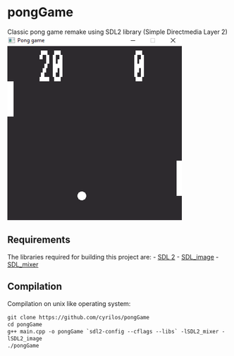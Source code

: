 # pongGame
Classic pong game remake using SDL2 library (Simple Directmedia Layer 2)
![pongGame screenshot](./screenshot/screenshot.png)

## Requirements
The libraries required for building this project are:
    - [SDL 2](https://github.com/libsdl-org/SDL)
    - [SDL_image](https://github.com/libsdl-org/SDL_image/releases.html)
    - [SDL_mixer](https://github.com/libsdl-org/SDL_mixer/releases.html) 

## Compilation
Compilation on unix like operating system: 
```
git clone https://github.com/cyrilos/pongGame
cd pongGame
g++ main.cpp -o pongGame `sdl2-config --cflags --libs` -lSDL2_mixer -lSDL2_image
./pongGame
```

